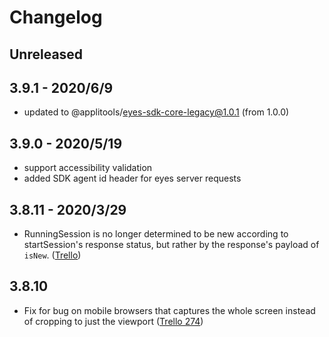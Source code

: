 # Changelog

## Unreleased


## 3.9.1 - 2020/6/9

- updated to @applitools/eyes-sdk-core-legacy@1.0.1 (from 1.0.0)

## 3.9.0 - 2020/5/19

- support accessibility validation
- added SDK agent id header for eyes server requests

## 3.8.11 - 2020/3/29

- RunningSession is no longer determined to be new according to startSession's response status, but rather by the response's payload of `isNew`. ([Trello](https://trello.com/c/60Rm4xXG/240-support-future-long-running-tasks))

## 3.8.10

- Fix for bug on mobile browsers that captures the whole screen instead of cropping to just the viewport ([Trello 274](https://trello.com/c/NfcL4xXw))
